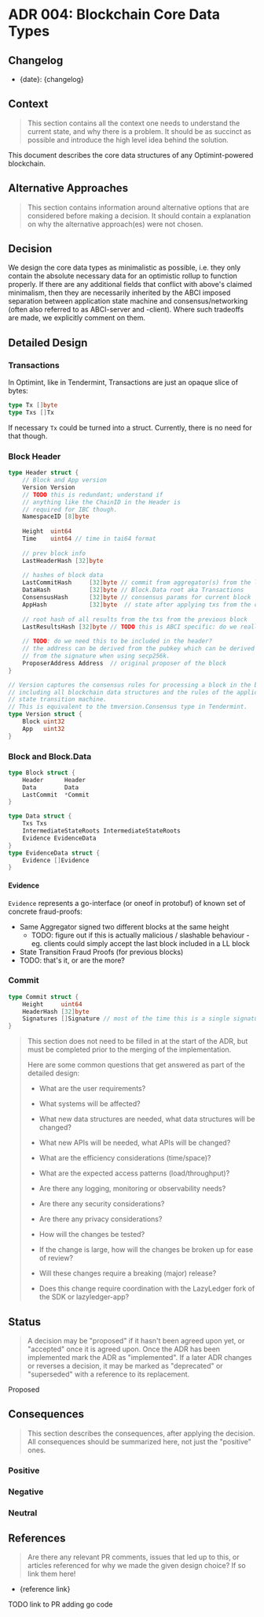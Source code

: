 # ADR 004: Blockchain Core Data Types

## Changelog

- {date}: {changelog}

## Context

> This section contains all the context one needs to understand the current state, and why there is a problem. It should be as succinct as possible and introduce the high level idea behind the solution.

This document describes the core data structures of any Optimint-powered blockchain.

## Alternative Approaches

> This section contains information around alternative options that are considered before making a decision. It should contain a explanation on why the alternative approach(es) were not chosen.

## Decision

We design the core data types as minimalistic as possible, i.e. they only contain the absolute necessary 
data for an optimistic rollup to function properly. 
If there are any additional fields that conflict with above's claimed minimalism, then they are necessarily inherited 
by the ABCI imposed separation between application state machine and consensus/networking (often also referred to as ABCI-server and -client).
Where such tradeoffs are made, we explicitly comment on them.

## Detailed Design

### Transactions

In Optimint, like in Tendermint, Transactions are just an opaque slice of bytes:

```go
type Tx []byte
type Txs []Tx
```

If necessary `Tx` could be turned into a struct. Currently, there is no need for that though.

### Block Header

```go
type Header struct {
    // Block and App version
    Version Version 
    // TODO this is redundant; understand if
    // anything like the ChainID in the Header is 
    // required for IBC though.
    NamespaceID [8]byte  
    
    Height  uint64               
    Time    uint64 // time in tai64 format           
    
    // prev block info
    LastHeaderHash [32]byte 
    
    // hashes of block data
    LastCommitHash     [32]byte // commit from aggregator(s) from the last block
    DataHash           [32]byte // Block.Data root aka Transactions
    ConsensusHash      [32]byte // consensus params for current block
    AppHash            [32]byte  // state after applying txs from the current block
    
    // root hash of all results from the txs from the previous block
    LastResultsHash [32]byte // TODO this is ABCI specific: do we really need it though?
    
    // TODO: do we need this to be included in the header?
    // the address can be derived from the pubkey which can be derived 
    // from the signature when using secp256k.
    ProposerAddress Address  // original proposer of the block
}

// Version captures the consensus rules for processing a block in the blockchain,
// including all blockchain data structures and the rules of the application's
// state transition machine.
// This is equivalent to the tmversion.Consensus type in Tendermint.
type Version struct { 
    Block uint32 
    App   uint32
}
```

### Block and Block.Data

```go
type Block struct {
    Header      Header
    Data        Data
    LastCommit  *Commit
}

type Data struct {
    Txs Txs
	IntermediateStateRoots IntermediateStateRoots
	Evidence EvidenceData
}
type EvidenceData struct {
    Evidence []Evidence
}
```

#### Evidence

`Evidence` represents a go-interface (or oneof in protobuf) of known set of concrete fraud-proofs:
- Same Aggregator signed two different blocks at the same height
  - TODO: figure out if this is actually malicious / slashable behaviour - eg. clients could simply accept the last block included in a LL block
- State Transition Fraud Proofs (for previous blocks)
- TODO: that's it, or are the more?


### Commit

```go
type Commit struct {
    Height     uint64
    HeaderHash [32]byte
    Signatures []Signature // most of the time this is a single signature
}
```

> This section does not need to be filled in at the start of the ADR, but must be completed prior to the merging of the implementation.
>
> Here are some common questions that get answered as part of the detailed design:
>
> - What are the user requirements?
>
> - What systems will be affected?
>
> - What new data structures are needed, what data structures will be changed?
>
> - What new APIs will be needed, what APIs will be changed?
>
> - What are the efficiency considerations (time/space)?
>
> - What are the expected access patterns (load/throughput)?
>
> - Are there any logging, monitoring or observability needs?
>
> - Are there any security considerations?
>
> - Are there any privacy considerations?
>
> - How will the changes be tested?
>
> - If the change is large, how will the changes be broken up for ease of review?
>
> - Will these changes require a breaking (major) release?
>
> - Does this change require coordination with the LazyLedger fork of the SDK or lazyledger-app?

## Status

> A decision may be "proposed" if it hasn't been agreed upon yet, or "accepted" once it is agreed upon. Once the ADR has been implemented mark the ADR as "implemented". If a later ADR changes or reverses a decision, it may be marked as "deprecated" or "superseded" with a reference to its replacement.

Proposed

## Consequences

> This section describes the consequences, after applying the decision. All consequences should be summarized here, not just the "positive" ones.

### Positive

### Negative

### Neutral

## References

> Are there any relevant PR comments, issues that led up to this, or articles referenced for why we made the given design choice? If so link them here!

- {reference link}

TODO link to PR adding go code
